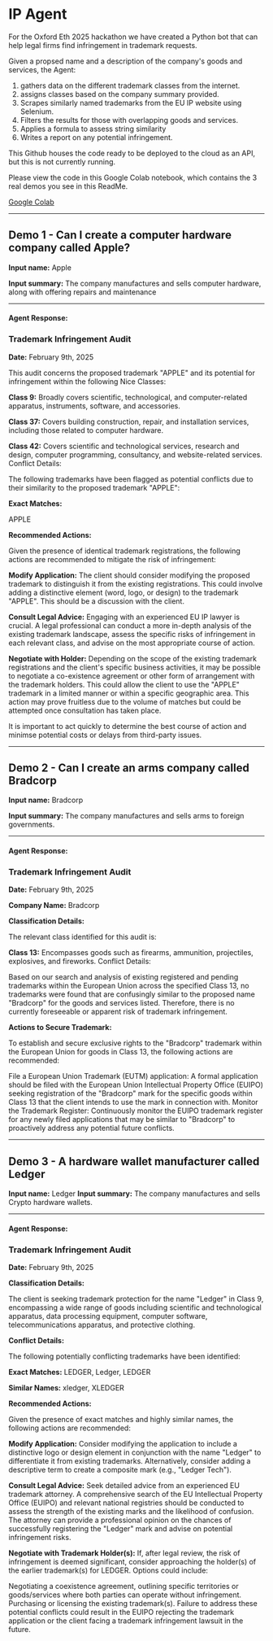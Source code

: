 # IP Agent
For the Oxford Eth 2025 hackathon we have created a Python bot that can help legal firms find infringement in trademark requests.

Given a propsed name and a description of the company's goods and services, the Agent:

1. gathers data on the different trademark classes from the internet.
2. assigns classes based on the company summary provided.
3. Scrapes similarly named trademarks from the EU IP website using Selenium.
4. Filters the results for those with overlapping goods and services.
5. Applies a formula to assess string similarity
6. Writes a report on any potential infringement.

This Github houses the code ready to be deployed to the cloud as an API, but this is not currently running.

Please view the code in this Google Colab notebook, which contains the 3 real demos you see in this ReadMe.

[Google Colab](https://colab.research.google.com/drive/1flKc7FvMSHKr6hqF4MB13d16IHkdw9bo?usp=sharing) 

---

## Demo 1 - Can I create a computer hardware company called Apple?

**Input name:** Apple

**Input summary:** The company manufactures and sells computer hardware, along with offering repairs and maintenance

---

#### Agent Response:

### Trademark Infringement Audit

**Date:** February 9th, 2025

This audit concerns the proposed trademark "APPLE" and its potential for infringement within the following Nice Classes:

**Class 9:** Broadly covers scientific, technological, and computer-related apparatus, instruments, software, and accessories.

**Class 37:** Covers building construction, repair, and installation services, including those related to computer hardware.

**Class 42:** Covers scientific and technological services, research and design, computer programming, consultancy, and website-related services.
Conflict Details:

The following trademarks have been flagged as potential conflicts due to their similarity to the proposed trademark "APPLE":

**Exact Matches:**

APPLE

**Recommended Actions:**

Given the presence of identical trademark registrations, the following actions are recommended to mitigate the risk of infringement:

**Modify Application:** The client should consider modifying the proposed trademark to distinguish it from the existing registrations. This could involve adding a distinctive element (word, logo, or design) to the trademark "APPLE". This should be a discussion with the client.

**Consult Legal Advice:** Engaging with an experienced EU IP lawyer is crucial. A legal professional can conduct a more in-depth analysis of the existing trademark landscape, assess the specific risks of infringement in each relevant class, and advise on the most appropriate course of action.

**Negotiate with Holder:** Depending on the scope of the existing trademark registrations and the client's specific business activities, it may be possible to negotiate a co-existence agreement or other form of arrangement with the trademark holders. This could allow the client to use the "APPLE" trademark in a limited manner or within a specific geographic area. This action may prove fruitless due to the volume of matches but could be attempted once consultation has taken place.

It is important to act quickly to determine the best course of action and minimse potential costs or delays from third-party issues.

---

## Demo 2 - Can I create an arms company called Bradcorp

**Input name:** Bradcorp

**Input summary:** The company manufactures and sells arms to foreign governments.

---

#### Agent Response:

### Trademark Infringement Audit

**Date:** February 9th, 2025

**Company Name:** Bradcorp

**Classification Details:**

The relevant class identified for this audit is:

**Class 13:** Encompasses goods such as firearms, ammunition, projectiles, explosives, and fireworks.
Conflict Details:

Based on our search and analysis of existing registered and pending trademarks within the European Union across the specified Class 13, no trademarks were found that are confusingly similar to the proposed name "Bradcorp" for the goods and services listed. Therefore, there is no currently foreseeable or apparent risk of trademark infringement.

**Actions to Secure Trademark:**

To establish and secure exclusive rights to the "Bradcorp" trademark within the European Union for goods in Class 13, the following actions are recommended:

File a European Union Trademark (EUTM) application: A formal application should be filed with the European Union Intellectual Property Office (EUIPO) seeking registration of the "Bradcorp" mark for the specific goods within Class 13 that the client intends to use the mark in connection with.
Monitor the Trademark Register: Continuously monitor the EUIPO trademark register for any newly filed applications that may be similar to "Bradcorp" to proactively address any potential future conflicts.

---

## Demo 3 - A hardware wallet manufacturer called Ledger

**Input name:** Ledger
**Input summary:** The company manufactures and sells Crypto hardware wallets.

---

#### Agent Response:

### Trademark Infringement Audit

**Date:** February 9th, 2025

**Classification Details:**

The client is seeking trademark protection for the name "Ledger" in Class 9, encompassing a wide range of goods including scientific and technological apparatus, data processing equipment, computer software, telecommunications apparatus, and protective clothing.

**Conflict Details:**

The following potentially conflicting trademarks have been identified:

**Exact Matches:** LEDGER, Ledger, LEDGER

**Similar Names:** xledger, XLEDGER

**Recommended Actions:**

Given the presence of exact matches and highly similar names, the following actions are recommended:

**Modify Application:** Consider modifying the application to include a distinctive logo or design element in conjunction with the name "Ledger" to differentiate it from existing trademarks. Alternatively, consider adding a descriptive term to create a composite mark (e.g., "Ledger Tech").

**Consult Legal Advice:** Seek detailed advice from an experienced EU trademark attorney. A comprehensive search of the EU Intellectual Property Office (EUIPO) and relevant national registries should be conducted to assess the strength of the existing marks and the likelihood of confusion. The attorney can provide a professional opinion on the chances of successfully registering the "Ledger" mark and advise on potential infringement risks.

**Negotiate with Trademark Holder(s):** If, after legal review, the risk of infringement is deemed significant, consider approaching the holder(s) of the earlier trademark(s) for LEDGER. Options could include:

Negotiating a coexistence agreement, outlining specific territories or goods/services where both parties can operate without infringement.
Purchasing or licensing the existing trademark(s).
Failure to address these potential conflicts could result in the EUIPO rejecting the trademark application or the client facing a trademark infringement lawsuit in the future.
